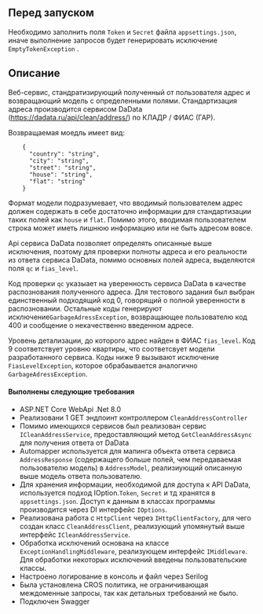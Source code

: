 ## Перед запуском
Необходимо заполнить поля `Token` и `Secret` файла `appsettings.json`, иначе выполнение запросов будет генерировать исключение  `EmptyTokenException` .

## Описание

Веб-сервис,  стандратизирующий полученный от пользователя адрес и возвращающий модель с определенными полями. Стандартизация адреса производится сервисом DaData (<https://dadata.ru/api/clean/address/>) по КЛАДР / ФИАС (ГАР).

Возвращаемая моедль имеет вид:
```
    {
      "country": "string",
      "city": "string",
      "street": "string",
      "house": "string",
      "flat": "string"
    }
```


Формат модели подразумевает, что вводимый пользователем адрес должен содержать в себе достаточно информации для стандартизации таких полей как `house` и `flat`. Помимо этого, вводимая пользователем строка может иметь лишнюю информацию или не быть адресом вовсе.

Api сервиса DaData позволяет определять описанные выше исключения, поэтому для проверки полноты адреса и его реальности из ответа сервиса DaData, помимо основных полей адреса, выделяются поля `qc` и `fias_level`.


Код проверки `qc` указыает на уверенность сервиса DaData в качестве распознования полученного адреса. Для тестового задания был выбран единственный подходящий код 0, говорящий о полной уверенности в распозновании. Остальные коды генерируют исключение`GarbageAdressException`, возвращающее пользователю код 400 и сообщение о некачественно введенном адресе.


Уровень детализации, до которого адрес найден в ФИАС `fias_level`. Код 9 соответствует уровню квартиры, что соответсвует модели разработанного сервиса. Коды ниже 9 вызывают исключение `FiasLevelException`, которое обрабаывается аналогично `GarbageAdressException`.


####  Выполнены  следующие требования

- ASP.NET Core WebApi 
	.Net 8.0
- Реализовани 1 GET эндпоинт контроллером `CleanAddressController`
- Помимо имеющихся сервисов был реализован сервис `ICleanAddressService`, предоставляющий метод `GetCleanAddressAsync` для получения ответа от DaData
- Automapper используется для мапинга объекта ответа сервиса `AddressResponse` (содержащего больше полей, чем передаваемая пользователю модель) в `AddressModel`, реализиующий описанную выше модель ответа пользователю.
- Для хранения информации, необходимой для доступа к API DaData, используется подход IOption.`Token`, `Secret` и тд хранятся в `appsettings.json`. Доступ к данным в классах программы производится через DI интерфейс `IOptions`.
- Реализована работа с `HttpClient` через `IHttpClientFactory`, для чего создан класс `CleanAddressClient`, реализующий упомянутый выше интерфейс `ICleanAddressService`.
- Обработка исключений основана на классе  `ExceptionHandlingMiddleware`, реализующем интерфейс `IMiddleware`. Для обработки некоторых исключений введены пользовательские классы.
- Настроено логирование в консоль и файл через Serilog
- Была установлена CROS политика, не ограничивающая междоменные запросы, так как детальных требований не было.
- Подключен Swagger

